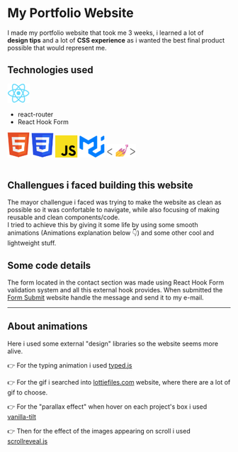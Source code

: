 <style>
  p * {
    display: inline-block;
  }
</style>

# My Portfolio Website

I made my portfolio website that took me 3 weeks, i learned a lot of **design tips** and a lot of **CSS experience** as i wanted the best final product possible that would represent me.

## Technologies used

<img src="./src/Components/Images/technologies/reactJS.png" alt="ReactJs" width=50 />
 
- react-router
- React Hook Form

<img src="./src/Components/Images/technologies/html.png" alt="HTML" width=50 />
<img src="./src/Components/Images/technologies/css.png" alt="CSS" width=50 />
<img src="./src/Components/Images/technologies/javascript.png" alt="JavaScript" width=50 />
<img src="./src/Components/Images/technologies/materialUI.png" alt="MaterialUI" height=50/>
<img src="./src/Components/Images/technologies/styledComponents.png" alt="styled-components" width=65/>
<br/><br/>

## Challengues i faced building this website

The mayor challengue i faced was trying to make the website as clean as possible so it was confortable to navigate, while also focusing of making reusable and clean components/code.  
I tried to achieve this by giving it some life by using some smooth animations (Animations explanation below 👇) and some other cool and lightweight stuff.

## Some code details

The form located in the contact section was made using React Hook Form validation system and all this external hook provides.
When submitted the [Form Submit](https://formsubmit.co/?utm_source=formsubmit.co&utm_medium=site%20link&utm_campaign=submission%20page "Form Submit") website handle the message and send it to my e-mail.

---

## About animations

Here i used some external "design" libraries so the website seems more alive.

👉 For the typing animation i used [typed.js](https://github.com/mattboldt/typed.js/ "typed.js")

👉 For the gif i searched into [lottiefiles.com](https://lottiefiles.com/ "Lottie Files") website, where there are a lot of gif to choose.

👉 For the "parallax effect" when hover on each project's box i used [vanilla-tilt](https://micku7zu.github.io/vanilla-tilt.js/ "vanilla-tilt")

👉 Then for the effect of the images appearing on scroll i used [scrollreveal.js](https://scrollrevealjs.org/ "scrollrevealjs")
